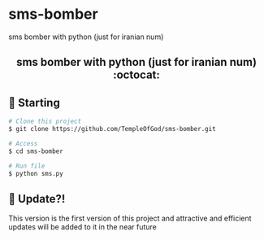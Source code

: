 # sms-bomber
sms bomber with python (just for iranian num)
<h2 align="center">
sms bomber with python (just for iranian num) :octocat:	
</h2>



## :checkered_flag: Starting ##

```bash
# Clone this project
$ git clone https://github.com/TempleOfGod/sms-bomber.git

# Access
$ cd sms-bomber

# Run file
$ python sms.py

```

## :thinking: Update?! ##

This version is the first version of this project and attractive and efficient updates will be added to it in the near future
